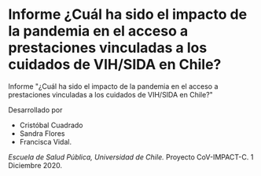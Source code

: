 # Informe ¿Cuál ha sido el impacto de la pandemia en el acceso a prestaciones vinculadas a los cuidados de VIH/SIDA en Chile?

Informe "¿Cuál ha sido el impacto de la pandemia en el acceso a prestaciones vinculadas a los cuidados de VIH/SIDA en Chile?" 

Desarrollado por
- Cristóbal Cuadrado
- Sandra Flores
- Francisca Vidal.

*Escuela de Salud Pública, Universidad de Chile.*
Proyecto CoV-IMPACT-C.
1 Diciembre 2020. 
